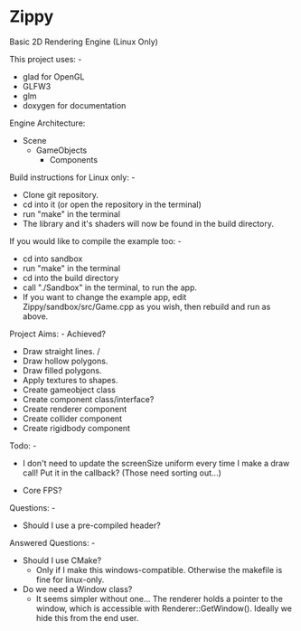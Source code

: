 # Zippy
Basic 2D Rendering Engine (Linux Only)

This project uses: -
 - glad for OpenGL
 - GLFW3
 - glm
 - doxygen for documentation

Engine Architecture:
 - Scene
 	 - GameObjects
	  	- Components

Build instructions for Linux only: - 
 - Clone git repository.
 - cd into it (or open the repository in the terminal)
 - run "make" in the terminal
 - The library and it's shaders will now be found in the build directory.

If you would like to compile the example too: -
 - cd into sandbox
 - run "make" in the terminal
 - cd into the build directory
 - call "./Sandbox" in the terminal, to run the app.
 - If you want to change the example app, edit Zippy/sandbox/src/Game.cpp as you wish, then rebuild and run as above.

Project Aims: -							Achieved?
 - Draw straight lines. 				/
 - Draw hollow polygons.
 - Draw filled polygons.
 - Apply textures to shapes.
 - Create gameobject class
 - Create component class/interface?
 - Create renderer component
 - Create collider component
 - Create rigidbody component

Todo: -
 - I don't need to update the screenSize uniform every time I make a draw call! Put it in the callback? (Those need sorting out...)

 - Core FPS?


Questions: -
 - Should I use a pre-compiled header? 

Answered Questions: -
  - Should I use CMake?
 	 - Only if I make this windows-compatible. Otherwise the makefile is fine for linux-only.
  - Do we need a Window class? 
	 - It seems simpler without one... The renderer holds a pointer to the window, which is accessible with Renderer::GetWindow(). Ideally we hide this from the end user.


